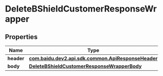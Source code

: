 

# DeleteBShieldCustomerResponseWrapper


## Properties

Name | Type | Description | Notes
------------ | ------------- | ------------- | -------------
**header** | [**com.baidu.dev2.api.sdk.common.ApiResponseHeader**](com.baidu.dev2.api.sdk.common.ApiResponseHeader.md) |  |  [optional]
**body** | [**DeleteBShieldCustomerResponseWrapperBody**](DeleteBShieldCustomerResponseWrapperBody.md) |  |  [optional]



